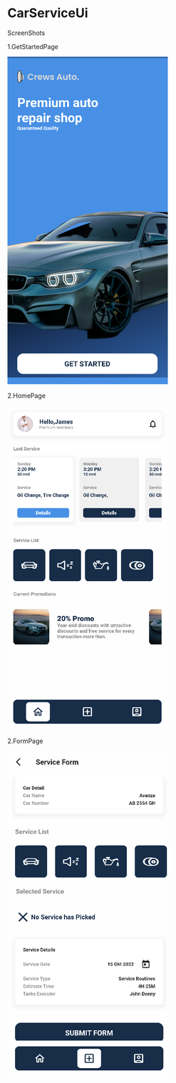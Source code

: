# CarServiceUi

ScreenShots

1.GetStartedPage

![started](started.PNG)

2.HomePage

![home](home.PNG)

2.FormPage

![form](form.PNG)
